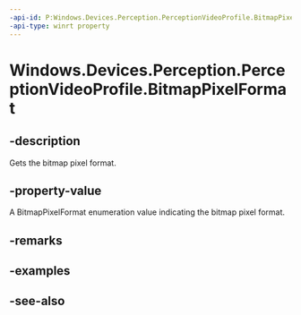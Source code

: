 ----api-id: P:Windows.Devices.Perception.PerceptionVideoProfile.BitmapPixelFormat
-api-type: winrt property
---<!-- Property syntaxpublic Windows.Graphics.Imaging.BitmapPixelFormat BitmapPixelFormat { get; }--># Windows.Devices.Perception.PerceptionVideoProfile.BitmapPixelFormat## -descriptionGets the bitmap pixel format.## -property-valueA BitmapPixelFormat enumeration value indicating the bitmap pixel format.## -remarks## -examples## -see-also